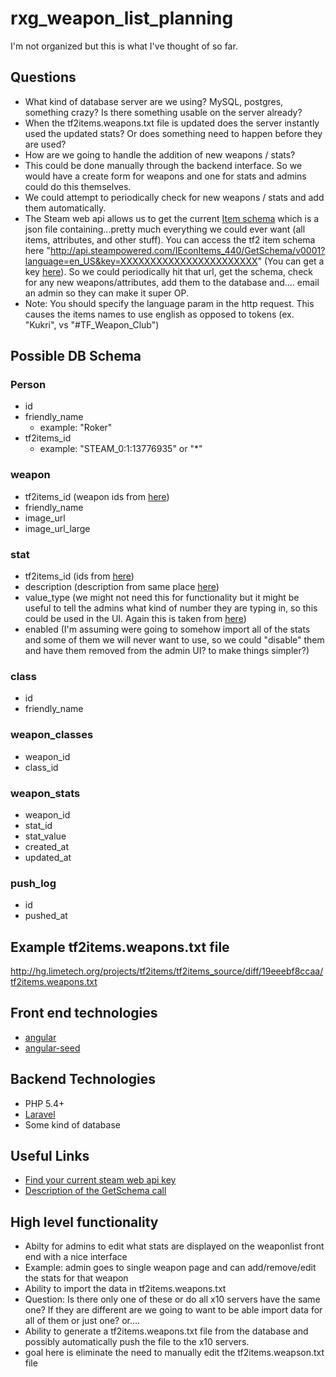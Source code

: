 # rxg_weapon_list_planning

I'm not organized but this is what I've thought of so far.


## Questions ##

* What kind of database server are we using? MySQL, postgres, something crazy? Is there something usable on the server already?
* When the tf2items.weapons.txt file is updated does the server instantly used the updated stats? Or does something need to happen before they are used?
* How are we going to handle the addition of new weapons / stats?
 * This could be done manually through the backend interface. So we would have a create form for weapons and one for stats and admins could do this themselves.
 * We could attempt to periodically check for new weapons / stats and add them automatically.
  * The Steam web api allows us to get the current [Item schema](https://wiki.teamfortress.com/wiki/Item_schema) which is a json file containing...pretty much everything we could ever want  (all items, attributes, and other stuff). You can access the tf2 item schema here "http://api.steampowered.com/IEconItems_440/GetSchema/v0001?language=en_US&key=XXXXXXXXXXXXXXXXXXXXXXX" (You can get a key [here](http://steamcommunity.com/dev/registerkey)). So we could periodically hit that url, get the schema, check for any new weapons/attributes, add them to the database and.... email an admin so they can make it super OP.
   * Note: You should specify the language param in the http request. This causes the items names to use english as opposed to tokens (ex. "Kukri", vs "#TF_Weapon_Club")
  

## Possible DB Schema ##


### Person ###
* id
* friendly_name
  * example: "Roker"
* tf2items_id 
  * example: "STEAM_0:1:13776935" or "*"

### weapon ###
* tf2items_id (weapon ids from [here](https://wiki.alliedmods.net/Team_fortress_2_item_definition_indexes))
* friendly_name
* image_url
* image_url_large

### stat ###
* tf2items_id (ids from [here](https://wiki.teamfortress.com/wiki/List_of_item_attributes))
* description (description from same place [here](https://wiki.teamfortress.com/wiki/List_of_item_attributes))
* value_type (we might not need this for functionality but it might be useful to tell the admins what kind of number they are typing in, so this could be used in the UI. Again this is taken from [here](https://wiki.teamfortress.com/wiki/List_of_item_attributes))
* enabled (I'm assuming were going to somehow import all of the stats and some of them we will never want to use, so we could "disable" them and have them removed from the admin UI? to make things simpler?)

### class ###
* id
* friendly_name

### weapon_classes ###
* weapon_id
* class_id

### weapon_stats ###
* weapon_id
* stat_id
* stat_value
* created_at
* updated_at

### push_log ###
* id
* pushed_at


## Example tf2items.weapons.txt file ##

http://hg.limetech.org/projects/tf2items/tf2items_source/diff/19eeebf8ccaa/tf2items.weapons.txt


## Front end technologies ##

* [angular](https://angularjs.org/)
* [angular-seed](https://github.com/angular/angular-seed)

## Backend Technologies ##
* PHP 5.4+
* [Laravel](http://laravel.com/)
* Some kind of database

## Useful Links ##

* [Find your current steam web api key](https://steamcommunity.com/dev/apikey)
* [Description of the GetSchema call](https://wiki.teamfortress.com/wiki/WebAPI/GetSchema)

## High level functionality ##

* Abilty for admins to edit what stats are displayed on the weaponlist front end with a nice interface
 * Example: admin goes to single weapon page and can add/remove/edit the stats for that weapon
* Ability to import the data in tf2items.weapons.txt 
 * Question: Is there only one of these or do all x10 servers have the same one? If they are different are we going to want to be able import data for all of them or just one? or....
* Ability to generate a tf2items.weapons.txt file from the database and possibly automatically push the file to the x10 servers.
 * goal here is eliminate the need to manually edit the tf2items.weapson.txt file
